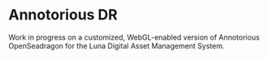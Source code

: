 # Annotorious DR

Work in progress on a customized, WebGL-enabled version of Annotorious OpenSeadragon for the Luna Digital Asset Management System.